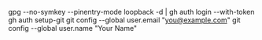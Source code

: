 gpg --no-symkey --pinentry-mode loopback -d | gh auth login --with-token
gh auth setup-git
git config --global user.email "you@example.com"
git config --global user.name "Your Name"


